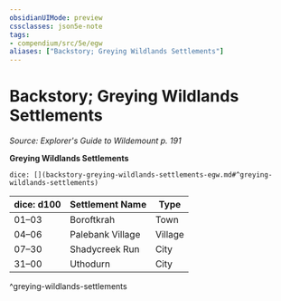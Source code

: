 ```yaml
---
obsidianUIMode: preview
cssclasses: json5e-note
tags:
- compendium/src/5e/egw
aliases: ["Backstory; Greying Wildlands Settlements"]
---
```

# Backstory; Greying Wildlands Settlements
*Source: Explorer's Guide to Wildemount p. 191* 

**Greying Wildlands Settlements**

`dice: [](backstory-greying-wildlands-settlements-egw.md#^greying-wildlands-settlements)`

| dice: d100 | Settlement Name | Type |
|------------|-----------------|------|
| 01–03 | Boroftkrah | Town |
| 04–06 | Palebank Village | Village |
| 07–30 | Shadycreek Run | City |
| 31–00 | Uthodurn | City |
^greying-wildlands-settlements